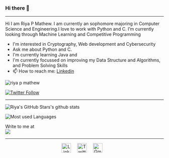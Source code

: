 ### Hi there 👋


----
Hi I am Riya P Mathew. I am currently an sophomore majoring in Computer Science and Engineering.I love to work with Python and C. I’m currently looking through Machine Learning and Competitive Programming

- I'm interested in Cryptography, Web development and Cybersecurity
- Ask me about Python and C.
- I'm currently learning Java and 
- I'm currently focussed on improving my Data Structure and Algorithms, and Problem Solving Skills
- 📫 How to reach me:  [Linkedin](https://www.linkedin.com/in/riya-p-mathew-3ab88b1a0/) 

<p align="left"> <img src="https://komarev.com/ghpvc/?username=RiyaMathew-11" alt="riya p mathew" /> </p>

[![Twitter Follow](https://img.shields.io/twitter/follow/RiyaPMathew2?style=social)](https://twitter.com/RiyaPMathew2)


----


![Riya's GitHub Stars's github stats](https://github-readme-stats.vercel.app/api?username=RiyaMathew-11&show_icons=true&hide=["issues"])

![Most used Languages](https://github-readme-stats.vercel.app/api/top-langs/?username=RiyaMathew-11&&show_icons=true)

Write to me at </br>
[<img src="https://img.shields.io/badge/gmail-%231DA1F2.svg?&style=for-the-badge&logo=gmail&logoColor=white" />](mailto:riyapmathew2000@gmail.com)

----
<p align="center">
  <a href="https://www.linkedin.com/in/riya-p-mathew-3ab88b1a0/"><img src="https://cdn.jsdelivr.net/npm/simple-icons@v3/icons/linkedin.svg" width="30px" alt="LinkedIn"></a> &nbsp; &nbsp;
  <a href="https://twitter.com/RiyaPMathew2"><img src="https://cdn.jsdelivr.net/npm/simple-icons@v3/icons/twitter.svg" width="30px" alt="Twitter"></a> &nbsp; &nbsp;
  <a href="https://medium.com/@riyapmathew2000"><img src="https://cdn.jsdelivr.net/npm/simple-icons@v3/icons/medium.svg" width="30px" alt="Gmail"></a> &nbsp; &nbsp;

  </p>

